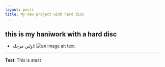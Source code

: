 ```yaml
---
layout: posts
title: My new project with hard disc
---
```


## this is my haniwork with a hard disc

- اولین مرحله:
![an image alt text]({{masamadi6474.github.io}}/assets/images/A.jpg "در حال باز کردن")
---
**Test**: This is atest
